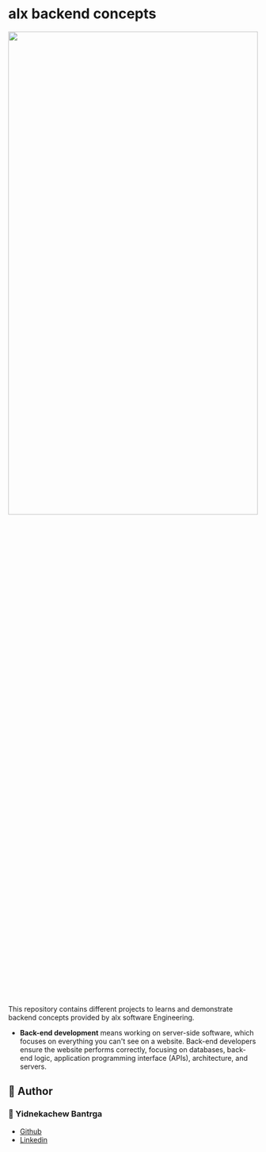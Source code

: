 # alx backend concepts
<img src="https://www.guru99.com/images/1/091318_0717_WhatisBacke1.png" width = "100%" height = "50%"/>

This repository contains different projects to learns and demonstrate backend concepts provided by alx software Engineering.
- **Back-end development** means working on server-side software, which focuses on everything you can't see on a website. Back-end developers ensure the website performs correctly, focusing on databases, back-end logic, application programming interface (APIs), architecture, and servers.
## :pencil: **Author**
### :man: Yidnekachew Bantrga
- [Github](https://github.com/Yidne21)
- [Linkedin](https://www.linkedin.com/in/yidnekachew-bantrga-801376234/)
